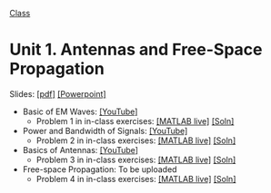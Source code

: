 [Class](../readme.md) 

# Unit 1.  Antennas and Free-Space Propagation

Slides:  [[pdf]](../lectures/Unit01_Antennas.pdf) [[Powerpoint]](../lectures/Unit01_Antennas.pdf) 

* Basic of EM Waves: [[YouTube]](https://youtu.be/2WTeZ5p5P4Y)
    * Problem 1 in in-class exercises: [[MATLAB live]](./antennas_inclass.mlx)  [[Soln]](./antennas_inclass_soln.mlx)  
* Power and Bandwidth of Signals:  [[YouTube]](https://youtu.be/4LnzMfvi3nM)
    * Problem 2 in in-class exercises: [[MATLAB live]](./antennas_inclass.mlx)  [[Soln]](./antennas_inclass_soln.mlx)  
* Basics of Antennas:  [[YouTube]](https://youtu.be/lhAkkodcftc)
    * Problem 3 in in-class exercises: [[MATLAB live]](./antennas_inclass.mlx)  [[Soln]](./antennas_inclass_soln.mlx)  
* Free-space Propagation:  To be uploaded
    * Problem 4 in in-class exercises: [[MATLAB live]](./antennas_inclass.mlx)  [[Soln]](./antennas_inclass_soln.mlx)  

